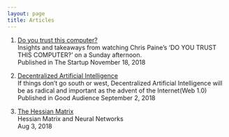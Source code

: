 ```yaml
---
layout: page
title: Articles
---
```


1. [Do you trust this computer?](https://medium.com/swlh/https-medium-com-jidindinesh-do-you-trust-this-computer-18b16ca93eb7) 
    <br/> Insights and takeaways from watching Chris Paine’s ‘DO YOU TRUST THIS COMPUTER?’ on a Sunday afternoon. 
    <br/> Published in The Startup November 18, 2018  

1. [Decentralized Artificial Intelligence](https://blog.goodaudience.com/decentralized-artificial-intelligence-ce2f948acef8) 
     <br/> If things don’t go south or west, Decentralized Artificial Intelligence will be as radical and important as the advent of the               Internet(Web 1.0) 
     <br/> Published in Good Audience September 2, 2018
    
1. [The Hessian Matrix](https://medium.com/@jidindinesh/the-hessian-matrix-50ad475ab9dd)  
    Hessian Matrix and Neural Networks  <br/>
    Aug 3, 2018
